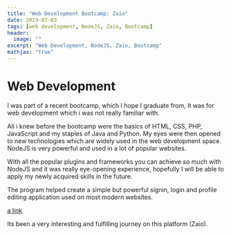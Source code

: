 ```yaml
---
title: "Web Development Bootcamp: Zaio"
date: 2019-07-03
tags: [web development, NodeJS, Zaio, Bootcamp]
header:
  image: ""
excerpt: "Web Development, NodeJS, Zaio, Bootcamp"
mathjax: "true"
---
```


# Web Development

I was part of a recent bootcamp, which I hope I graduate from, It was for web development which i was
not really familiar with.

All i knew before the bootcamp were the basics of HTML, CSS, PHP, JavaScript and my staples of Java and Python. 
My eyes were then opened to new technologies which are widely used in the web development space. NodeJS is 
very powerful and used in a lot of popular websites.

With all the popular plugins and frameworks you can achieve so much with NodeJS and it was really eye-opening 
experience, hopefully I will be able to apply my newly acquired skills in the future.

The program helped create a simple but powerful signin, login and profile editing application used on most modern websites.

[a link](https://github.com/FaraiMathemera/Zaio_Projects/tree/master/User%20Profile)

Its been a very interesting and fulfilling journey on this platform (Zaio).
